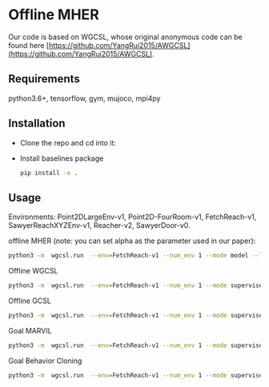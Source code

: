 # Offline MHER
Our code is based on WGCSL, whose original anonymous code can be found here [https://github.com/YangRui2015/AWGCSL](https://github.com/YangRui2015/AWGCSL).


## Requirements
python3.6+, tensorflow, gym, mujoco, mpi4py

## Installation
- Clone the repo and cd into it:

- Install baselines package
    ```bash
    pip install -e .
    ```


## Usage
Environments: Point2DLargeEnv-v1, Point2D-FourRoom-v1, FetchReach-v1, SawyerReachXYZEnv-v1, Reacher-v2, SawyerDoor-v0.

offline MHER (note: you can set alpha as the parameter used in our paper):
```bash
python3 -m  wgcsl.run  --env=FetchReach-v1 --num_env 1 --mode model --log_path ~/${path_name}  --alpha 5  --offline_train --load_buffer --load path  ./offline_data/expert/FetchReach-v1/
```


Offline WGCSL
```bash
python3 -m  wgcsl.run  --env=FetchReach-v1 --num_env 1 --mode supervised  --random_init 0 --load_path ./offline_data/random/FetchReach-v1/ --load_buffer --su_method gamma_exp_adv_clip10  --offline_train 
```

Offline GCSL
```bash
python3 -m  wgcsl.run  --env=FetchReach-v1 --num_env 1 --mode supervised  --random_init 0 --load_path ./offline_data/random/FetchReach-v1/ --load_buffer  --offline_train 
```

Goal MARVIL
```bash
python3 -m  wgcsl.run  --env=FetchReach-v1 --num_env 1 --mode supervised  --random_init 0 --load_path ./offline_data/random/FetchReach-v1/ --load_buffer  --su_method exp_adv  --no_relabel True   --offline_train 
```

Goal Behavior Cloning
```bash
python3 -m  wgcsl.run  --env=FetchReach-v1 --num_env 1 --mode supervised  --random_init 0 --load_path ./offline_data/random/FetchReach-v1/ --load_buffer     --offline_train 
```
